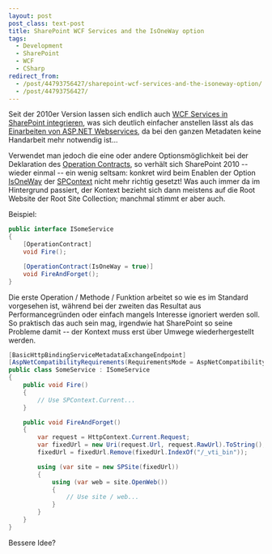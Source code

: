 ```yaml
---
layout: post
post_class: text-post
title: SharePoint WCF Services and the IsOneWay option
tags:
  - Development
  - SharePoint
  - WCF
  - CSharp
redirect_from:
  - /post/44793756427/sharepoint-wcf-services-and-the-isoneway-option/
  - /post/44793756427/
---
```

Seit der 2010er Version lassen sich endlich auch [WCF Services in SharePoint integrieren][0], was sich deutlich einfacher anstellen lässt als das [Einarbeiten von ASP.NET Webservices][1], da bei den ganzen Metadaten keine Handarbeit mehr notwendig ist...

Verwendet man jedoch die eine oder andere Optionsmöglichkeit bei der Deklaration des [Operation Contracts][2], so verhält sich SharePoint 2010 -- wieder einmal -- ein wenig seltsam: konkret wird beim Enablen der Option [IsOneWay][3] der [SPContext][4] nicht mehr richtig gesetzt! Was auch immer da im Hintergrund passiert, der Kontext bezieht sich dann meistens auf die Root Website der Root Site Collection; manchmal stimmt er aber auch.

Beispiel:

```csharp
public interface ISomeService
{
    [OperationContract]
    void Fire();

    [OperationContract(IsOneWay = true)]
    void FireAndForget();
}
```

Die erste Operation / Methode / Funktion arbeitet so wie es im Standard vorgesehen ist, während bei der zweiten das Resultat aus Performancegründen oder einfach mangels Interesse ignoriert werden soll. So praktisch das auch sein mag, irgendwie hat SharePoint so seine Probleme damit -- der Kontext muss erst über Umwege wiederhergestellt werden.

```csharp
[BasicHttpBindingServiceMetadataExchangeEndpoint]
[AspNetCompatibilityRequirements(RequirementsMode = AspNetCompatibilityRequirementsMode.Required)]
public class SomeService : ISomeService
{
    public void Fire()
    {
        // Use SPContext.Current...
    }

    public void FireAndForget()
    {
        var request = HttpContext.Current.Request;
        var fixedUrl = new Uri(request.Url, request.RawUrl).ToString();
        fixedUrl = fixedUrl.Remove(fixedUrl.IndexOf("/_vti_bin"));

        using (var site = new SPSite(fixedUrl))
        {
            using (var web = site.OpenWeb())
            {
                // Use site / web...
            }
        }
    }
}
```

Bessere Idee?

[0]: https://msdn.microsoft.com/en-us/library/ff521581.aspx
[1]: https://msdn.microsoft.com/en-us/library/ms464040.aspx
[2]: https://msdn.microsoft.com/library/system.servicemodel.operationcontractattribute
[3]: https://msdn.microsoft.com/library/system.servicemodel.operationcontractattribute.isoneway
[4]: https://msdn.microsoft.com/library/microsoft.sharepoint.spcontext
